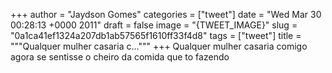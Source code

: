 
+++
author = "Jaydson Gomes"
categories = ["tweet"]
date = "Wed Mar 30 00:28:13 +0000 2011"
draft = false
image = "{TWEET_IMAGE}"
slug = "0a1ca41ef1324a207db1ab57565f1610ff33f4d8"
tags = ["tweet"]
title = """Qualquer mulher casaria c..."""
+++
Qualquer mulher casaria comigo agora se sentisse o cheiro da comida que to fazendo
